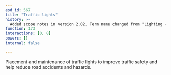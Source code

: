 ```yaml
---
esd_id: 567
title: "Traffic lights"
history: >-
  Added scope notes in version 2.02. Term name changed from 'Lighting - traffic lights' to 'Roads - traffic lights' in version 3.00. Name changed to 'Traffic lights' in version 4.00.
function: 173
interactions: [0, 8]
powers: []
internal: false

---
```


Placement and maintenance of traffic lights to improve traffic safety and help reduce road accidents and hazards.

